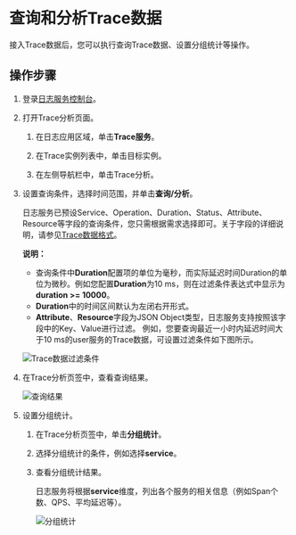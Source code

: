 # 查询和分析Trace数据

接入Trace数据后，您可以执行查询Trace数据、设置分组统计等操作。

## 操作步骤

1.  登录[日志服务控制台](https://sls.console.aliyun.com)。

2.  打开Trace分析页面。

    1.  在日志应用区域，单击**Trace服务**。

    2.  在Trace实例列表中，单击目标实例。

    3.  在左侧导航栏中，单击Trace分析。

3.  设置查询条件，选择时间范围，并单击**查询/分析**。

    日志服务已预设Service、Operation、Duration、Status、Attribute、Resource等字段的查询条件，您只需根据需求选择即可。关于字段的详细说明，请参见[Trace数据格式](/cn.zh-CN/Trace服务/Trace数据格式.md)。

    **说明：**

    -   查询条件中**Duration**配置项的单位为毫秒，而实际延迟时间Duration的单位为微秒。例如您配置**Duration**为10 ms，则在过滤条件表达式中显示为**duration \>= 10000**。
    -   **Duration**中的时间区间默认为左闭右开形式。
    -   **Attribute**、**Resource**字段为JSON Object类型，日志服务支持按照该字段中的Key、Value进行过滤。
    例如，您要查询最近一小时内延迟时间大于10 ms的user服务的Trace数据，可设置过滤条件如下图所示。

    ![Trace数据过滤条件](https://static-aliyun-doc.oss-accelerate.aliyuncs.com/assets/img/zh-CN/1642162261/p254120.png)

4.  在Trace分析页签中，查看查询结果。

    ![查询结果](https://static-aliyun-doc.oss-accelerate.aliyuncs.com/assets/img/zh-CN/0924946161/p254134.png)

5.  设置分组统计。

    1.  在Trace分析页签中，单击**分组统计**。

    2.  选择分组统计的条件，例如选择**service**。

    3.  查看分组统计结果。

        日志服务将根据**service**维度，列出各个服务的相关信息（例如Span个数、QPS、平均延迟等）。

        ![分组统计](https://static-aliyun-doc.oss-accelerate.aliyuncs.com/assets/img/zh-CN/0924946161/p254149.png)


